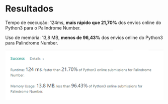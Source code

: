 # Resultados
<p>Tempo de execução: 124ms, <strong>mais rápido que 21,70%</strong> dos envios online do Python3 para o Palindrome Number.</p>
<p>Uso de memória: 13,8 MB, <strong>menos de 96,43%</strong> dos envios online do Python3 para Palindrome Number.</p>
<img href="https://github.com/cssgabriel/challenges/blob/main/LeetCode/Python/9%20-%20Palindrome%20Number%20%5BEASY%5D/Palindrome.png" src="https://github.com/cssgabriel/challenges/blob/main/LeetCode/Python/9%20-%20Palindrome%20Number%20%5BEASY%5D/Palindrome.png" alt="results"/>
